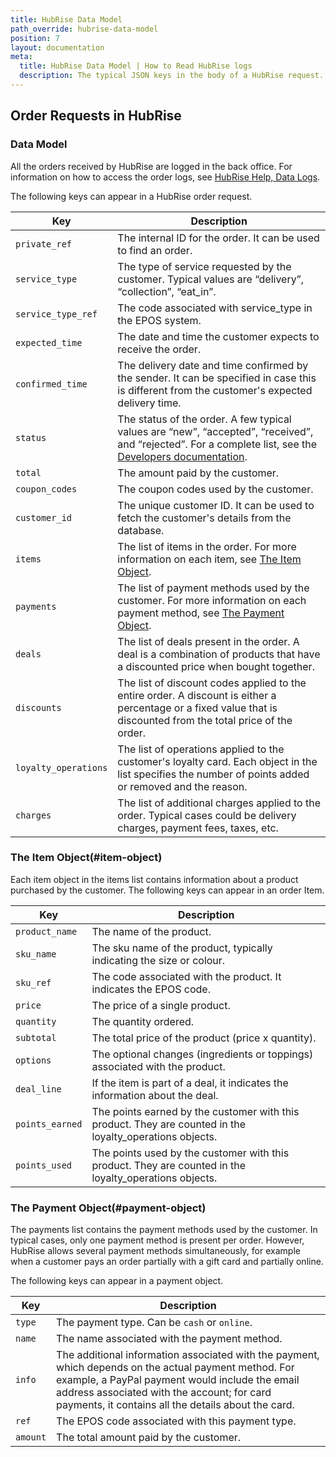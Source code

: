 ```yaml
---
title: HubRise Data Model
path_override: hubrise-data-model
position: 7
layout: documentation
meta:
  title: HubRise Data Model | How to Read HubRise logs
  description: The typical JSON keys in the body of a HubRise request.
---
```


## Order Requests in HubRise

### Data Model

All the orders received by HubRise are logged in the back office. For information on how to access the order logs, see
[HubRise Help, Data Logs](/docs/data#logs).

The following keys can appear in a HubRise order request.

| Key                  | Description                                                                                                                                                                                               |
| -------------------- | --------------------------------------------------------------------------------------------------------------------------------------------------------------------------------------------------------- |
| `private_ref`        | The internal ID for the order. It can be used to find an order.                                                                                                                                           |
| `service_type`       | The type of service requested by the customer. Typical values are “delivery”, “collection”, “eat_in”.                                                                                                     |
| `service_type_ref`   | The code associated with service_type in the EPOS system.                                                                                                                                                 |
| `expected_time`      | The date and time the customer expects to receive the order.                                                                                                                                              |
| `confirmed_time`     | The delivery date and time confirmed by the sender. It can be specified in case this is different from the customer's expected delivery time.                                                             |
| `status`             | The status of the order. A few typical values are “new”, “accepted”, “received”, and “rejected”. For a complete list, see the [Developers documentation](/developers/api/order-management#order-status). |
| `total`              | The amount paid by the customer.                                                                                                                                                                          |
| `coupon_codes`       | The coupon codes used by the customer.                                                                                                                                                                    |
| `customer_id`        | The unique customer ID. It can be used to fetch the customer's details from the database.                                                                                                                 |
| `items`              | The list of items in the order. For more information on each item, see [The Item Object](/docs/hubrise-logs/hubrise-data-model#item-object).                                                          |
| `payments`           | The list of payment methods used by the customer. For more information on each payment method, see [The Payment Object](/docs/hubrise-logs/hubrise-data-model#payment-object).                        |
| `deals`              | The list of deals present in the order. A deal is a combination of products that have a discounted price when bought together.                                                                            |
| `discounts`          | The list of discount codes applied to the entire order. A discount is either a percentage or a fixed value that is discounted from the total price of the order.                                          |
| `loyalty_operations` | The list of operations applied to the customer's loyalty card. Each object in the list specifies the number of points added or removed and the reason.                                                    |
| `charges`            | The list of additional charges applied to the order. Typical cases could be delivery charges, payment fees, taxes, etc.                                                                                   |

### The Item Object(#item-object)

Each item object in the items list contains information about a product purchased by the customer. The following keys can appear in an order Item.

| Key             | Description                                                                                              |
| --------------- | -------------------------------------------------------------------------------------------------------- |
| `product_name`  | The name of the product.                                                                                 |
| `sku_name`      | The sku name of the product, typically indicating the size or colour.                                    |
| `sku_ref`       | The code associated with the product. It indicates the EPOS code.                                        |
| `price`         | The price of a single product.                                                                           |
| `quantity`      | The quantity ordered.                                                                                    |
| `subtotal`      | The total price of the product (price x quantity).                                                       |
| `options`       | The optional changes (ingredients or toppings) associated with the product.                              |
| `deal_line`     | If the item is part of a deal, it indicates the information about the deal.                              |
| `points_earned` | The points earned by the customer with this product. They are counted in the loyalty_operations objects. |
| `points_used`   | The points used by the customer with this product. They are counted in the loyalty_operations objects.   |

### The Payment Object(#payment-object)

The payments list contains the payment methods used by the customer. In typical cases, only one payment method is present per order. However, HubRise allows several payment methods simultaneously, for example when a customer pays an order partially with a gift card and partially online.

The following keys can appear in a payment object.

| Key      | Description                                                                                                                                                                                                                                                   |
| -------- | ------------------------------------------------------------------------------------------------------------------------------------------------------------------------------------------------------------------------------------------------------------- |
| `type`   | The payment type. Can be `cash` or `online`.                                                                                                                                                                                                                  |
| `name`   | The name associated with the payment method.                                                                                                                                                                                                                  |
| `info`   | The additional information associated with the payment, which depends on the actual payment method. For example, a PayPal payment would include the email address associated with the account; for card payments, it contains all the details about the card. |
| `ref`    | The EPOS code associated with this payment type.                                                                                                                                                                                                              |
| `amount` | The total amount paid by the customer.                                                                                                                                                                                                                        |
